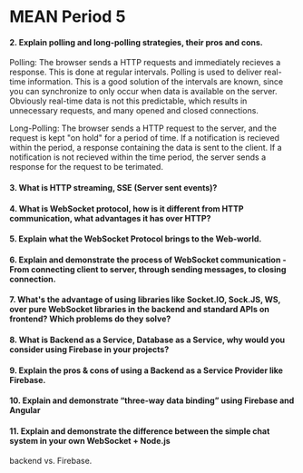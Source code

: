 # MEAN Period 5

#### 2. Explain polling and long-polling strategies, their pros and cons.

Polling:
The browser sends a HTTP requests and immediately recieves a response. This is done at regular intervals. Polling is used to deliver real-time information. This is a good solution of the intervals are known, since you can synchronize to only occur when data is available on the server. Obviously real-time data is not this predictable, which results in unnecessary requests, and many opened and closed connections.

Long-Polling:
The browser sends a HTTP request to the server, and the request is kept "on hold" for a period of time. If a notification is recieved within the period, a response containing the data is sent to the client. If a notification is not recieved within the time period, the server sends a response for the request to be terimated.

#### 3. What is HTTP streaming, SSE (Server sent events)?

#### 4. What is WebSocket protocol, how is it different from HTTP communication, what advantages it has over HTTP?

#### 5. Explain what the WebSocket Protocol brings to the Web-world.

#### 6. Explain and demonstrate the process of WebSocket communication - From connecting client to server, through sending messages, to closing connection.

#### 7. What's the advantage of using libraries like Socket.IO, Sock.JS, WS, over pure WebSocket libraries in the backend and standard APIs on frontend? Which problems do they solve?

#### 8. What is Backend as a Service, Database as a Service, why would you consider using Firebase in your projects?

#### 9. Explain the pros & cons of using a Backend as a Service Provider like Firebase.

#### 10. Explain and demonstrate “three-way data binding” using Firebase and Angular

#### 11. Explain and demonstrate the difference between the simple chat system in your own WebSocket + Node.js
backend vs. Firebase.
